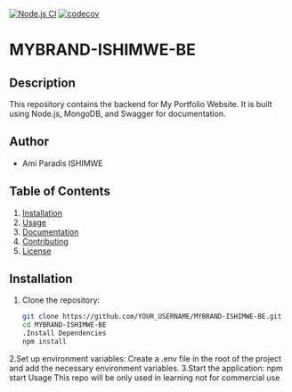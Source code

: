 [![Node.js CI](https://github.com/amiparadis250/MYBRAND-ISHIMWE-BE/actions/workflows/testing.yml/badge.svg)](https://github.com/amiparadis250/MYBRAND-ISHIMWE-BE/actions/workflows/testing.yml)
[![codecov](https://codecov.io/gh/amiparadis250/MYBRAND-ISHIMWE-BE/graph/badge.svg?token=ZOIJA84ARX)](https://codecov.io/gh/amiparadis250/MYBRAND-ISHIMWE-BE)




# MYBRAND-ISHIMWE-BE

## Description
This repository contains the backend for My Portfolio Website. It is built using Node.js, MongoDB, and Swagger for documentation.

## Author
- Ami Paradis ISHIMWE

## Table of Contents
1. [Installation](#installation)
2. [Usage](#usage)
3. [Documentation](#documentation)
4. [Contributing](#contributing)
5. [License](#license)

## Installation
1. Clone the repository:
   ```bash
   git clone https://github.com/YOUR_USERNAME/MYBRAND-ISHIMWE-BE.git
   cd MYBRAND-ISHIMWE-BE
   .Install Dependencies
   npm install
  2.Set up environment variables:
Create a .env file in the root of the project and add the necessary environment variables.
3.Start the application:
npm start
Usage
 This repo will be only used in learning not for commercial use

